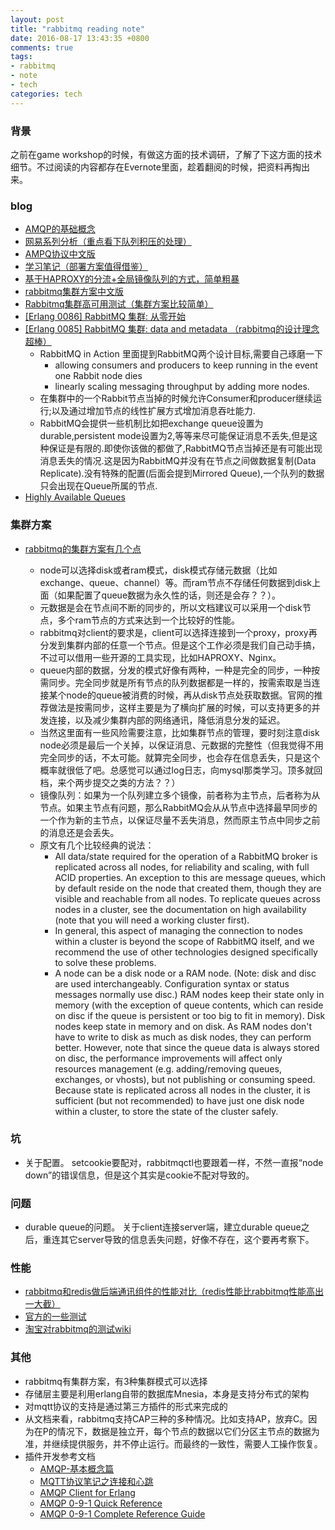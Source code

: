 ```yaml
---
layout: post
title: "rabbitmq reading note"
date: 2016-08-17 13:43:35 +0800
comments: true
tags:
- rabbitmq
- note
- tech
categories: tech
---
```


### 背景
之前在game workshop的时候，有做这方面的技术调研，了解了下这方面的技术细节。不过阅读的内容都存在Evernote里面，趁着翻阅的时候，把资料再掏出来。

### blog
- [AMQP的基础概念][1]
- [网易系列分析（重点看下队列积压的处理）][2]
- [AMPQ协议中文版][3]
- [学习笔记（部署方案值得借鉴）][4]
- [基于HAPROXY的分流+全局镜像队列的方式，简单粗暴][5]
- [rabbitmq集群方案中文版][6]
- [Rabbitmq集群高可用测试（集群方案比较简单）][7]
- [\[Erlang 0086\] RabbitMQ 集群: 从零开始][8]
- [\[Erlang 0085\] RabbitMQ 集群: data and metadata （rabbitmq的设计理念超棒）][9]
  - RabbitMQ in Action 里面提到RabbitMQ两个设计目标,需要自己琢磨一下
    - allowing consumers and producers to keep running in the event one Rabbit node dies
    - linearly scaling messaging throughput by adding more nodes.
  - 在集群中的一个Rabbit节点当掉的时候允许Consumer和producer继续运行;以及通过增加节点的线性扩展方式增加消息吞吐能力.
  - RabbitMQ会提供一些机制比如把exchange queue设置为durable,persistent mode设置为2,等等来尽可能保证消息不丢失,但是这种保证是有限的.即使你该做的都做了,RabbitMQ节点当掉还是有可能出现消息丢失的情况.这是因为RabbitMQ并没有在节点之间做数据复制(Data Replicate).没有特殊的配置(后面会提到Mirrored Queue),一个队列的数据只会出现在Queue所属的节点.
- [Highly Available Queues][10]

### 集群方案
- [rabbitmq的集群方案有几个点][11]
  - node可以选择disk或者ram模式，disk模式存储元数据（比如exchange、queue、channel）等。而ram节点不存储任何数据到disk上面（如果配置了queue数据为永久性的话，则还是会存？？）。
  - 元数据是会在节点间不断的同步的，所以文档建议可以采用一个disk节点，多个ram节点的方式来达到一个比较好的性能。
  - rabbitmq对client的要求是，client可以选择连接到一个proxy，proxy再分发到集群内部的任意一个节点。但是这个工作必须是我们自己动手搞，不过可以借用一些开源的工具实现，比如HAPROXY、Nginx。
  - queue内部的数据，分发的模式好像有两种，一种是完全的同步，一种按需同步。完全同步就是所有节点的队列数据都是一样的，按需索取是当连接某个node的queue被消费的时候，再从disk节点处获取数据。官网的推荐做法是按需同步，这样主要是为了横向扩展的时候，可以支持更多的并发连接，以及减少集群内部的网络通讯，降低消息分发的延迟。

  <!-- more -->

  - 当然这里面有一些风险需要注意，比如集群节点的管理，要时刻注意disk node必须是最后一个关掉，以保证消息、元数据的完整性（但我觉得不用完全同步的话，不太可能。就算完全同步，也会存在信息丢失，只是这个概率就很低了吧。总感觉可以通过log日志，向mysql那类学习。顶多就回档，来个两步提交之类的方法？？）
  - 镜像队列：如果为一个队列建立多个镜像，前者称为主节点，后者称为从节点。如果主节点有问题，那么RabbitMQ会从从节点中选择最早同步的一个作为新的主节点，以保证尽量不丢失消息，然而原主节点中同步之前的消息还是会丢失。
  - 原文有几个比较经典的说法：
    - All data/state required for the operation of a RabbitMQ broker is replicated across all nodes, for reliability and scaling, with full ACID properties. An exception to this are message queues, which by default reside on the node that created them, though they are visible and reachable from all nodes. To replicate queues across nodes in a cluster, see the documentation on high availability (note that you will need a working cluster first).
    - In general, this aspect of managing the connection to nodes within a cluster is beyond the scope of RabbitMQ itself, and we recommend the use of other technologies designed specifically to solve these problems.
    - A node can be a disk node or a RAM node. (Note: disk and disc are used interchangeably. Configuration syntax or status messages normally use disc.) RAM nodes keep their state only in memory (with the exception of queue contents, which can reside on disc if the queue is persistent or too big to fit in memory). Disk nodes keep state in memory and on disk. As RAM nodes don't have to write to disk as much as disk nodes, they can perform better. However, note that since the queue data is always stored on disc, the performance improvements will affect only resources management (e.g. adding/removing queues, exchanges, or vhosts), but not publishing or consuming speed. Because state is replicated across all nodes in the cluster, it is sufficient (but not recommended) to have just one disk node within a cluster, to store the state of the cluster safely.

### 坑
- 关于配置。
setcookie要配对，rabbitmqctl也要跟着一样，不然一直报“node down”的错误信息，但是这个其实是cookie不配对导致的。

### 问题
- durable queue的问题。
关于client连接server端，建立durable queue之后，重连其它server导致的信息丢失问题，好像不存在，这个要再考察下。

### 性能
- [rabbitmq和redis做后端通讯组件的性能对比（redis性能比rabbitmq性能高出一大截）][12]
- [官方的一些测试][13]
- [淘宝对rabbitmq的测试wiki][14]

### 其他
  - rabbitmq有集群方案，有3种集群模式可以选择
  - 存储层主要是利用erlang自带的数据库Mnesia，本身是支持分布式的架构
  - 对mqtt协议的支持是通过第三方插件的形式来完成的
  - 从文档来看，rabbitmq支持CAP三种的多种情况。比如支持AP，放弃C。因为在P的情况下，数据是独立开，每个节点的数据以它们分区主节点的数据为准，并继续提供服务，并不停止运行。而最终的一致性，需要人工操作恢复。
  - 插件开发参考文档
      - [AMQP-基本概念篇][15]
      - [MQTT协议笔记之连接和心跳][16]
      - [AMQP Client for Erlang][17]
      - [AMQP 0-9-1 Quick Reference][18]
      - [AMQP 0-9-1 Complete Reference Guide][19]

[1]: http://log.medcl.net/item/2010/12/rabbitmq-introduction-and-use-of-python-client-how-to-u…
[2]: http://backend.blog.163.com/blog/static/202294126201322215551999/
[3]: http://blog.csdn.net/zhangxinrun/article/details/6546479
[4]: http://dc0127.blog.163.com/blog/static/11217896201322394228794/
[5]: http://www.tuicool.com/articles/YbYvIj
[6]: http://blog.chinaunix.net/uid-22312037-id-3479210.html
[7]: http://www.cnblogs.com/flat_peach/archive/2013/04/07/3004008.html
[8]: http://www.cnblogs.com/me-sa/archive/2012/11/12/2766700.html
[9]: http://www.cnblogs.com/me-sa/archive/2012/11/11/2765539.html
[10]: http://www.rabbitmq.com/ha.html
[11]: https://www.rabbitmq.com/clustering.html#auto-config
[12]: http://floss.zoomquiet.io/data/20110714104018/index.html
[13]: http://www.rabbitmq.com/blog/2012/04/17/rabbitmq-performance-measurements-part-1/
[14]: http://mysql.taobao.org/index.php/Rabbitmq
[15]: http://inter12.iteye.com/blog/1596608
[16]: http://www.blogjava.net/yongboy/archive/2014/02/09/409630.html
[17]: http://www.rabbitmq.com/releases/rabbitmq-erlang-client/v3.2.3/doc/
[18]: https://www.rabbitmq.com/amqp-0-9-1-quickref.html
[19]: https://www.rabbitmq.com/amqp-0-9-1-reference.html
